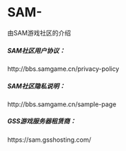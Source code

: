 # SAM-
由SAM游戏社区的介绍

<H5>SAM社区用户协议：</H5><a>http://bbs.samgame.cn/privacy-policy</a>
<H5>SAM社区隐私说明：</H5><a>http://bbs.samgame.cn/sample-page</a>
<H5>GSS游戏服务器租赁商：</H5><a>https://sam.gsshosting.com/</a>
